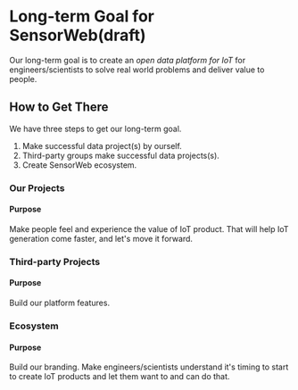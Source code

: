 # Long-term Goal for SensorWeb(draft)
Our long-term goal is to create an *open data platform for IoT* for engineers/scientists to solve real world problems and deliver value to people.

## How to Get There
We have three steps to get our long-term goal.
1. Make successful data project(s) by ourself.
2. Third-party groups make successful data projects(s).
3. Create SensorWeb ecosystem.

### Our Projects
#### Purpose
Make people feel and experience the value of IoT product. That will help IoT generation come faster, and let's move it forward.

### Third-party Projects
#### Purpose
Build our platform features.

### Ecosystem
#### Purpose
Build our branding. Make engineers/scientists understand it's timing to start to create IoT products and let them want to and can do that.
